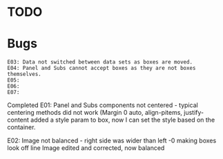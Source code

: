 TODO
====


Bugs
====
    E03: Data not switched between data sets as boxes are moved.
    E04: Panel and Subs cannot accept boxes as they are not boxes themselves.
    E05:
    E06:
    E07:



Completed
E01: Panel and Subs components not centered -
    typical centering methods did not work (Margin 0 auto, align-pitems, justify-content
    added a style param to box, now I can set the style based on the container.

E02: Image not balanced - right side was wider than left -0 making boxes look off line
    Image edited and corrected, now balanced
